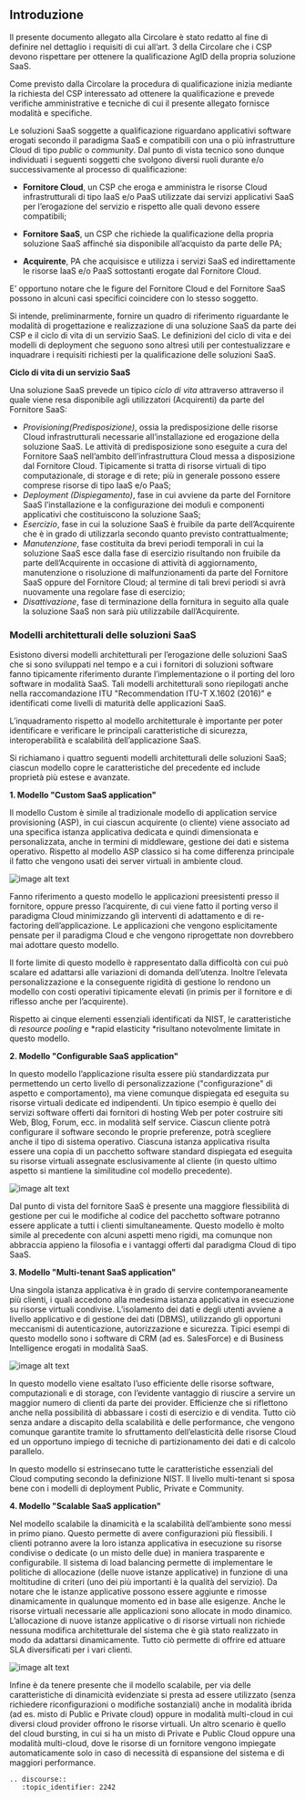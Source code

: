 ## Introduzione

Il presente documento allegato alla Circolare è stato redatto al fine di
definire nel dettaglio i requisiti di cui all’art. 3 della Circolare che i CSP
devono rispettare per ottenere la qualificazione AgID della propria soluzione
SaaS. 

Come previsto dalla Circolare la procedura di qualificazione inizia mediante la
richiesta del CSP interessato ad ottenere la qualificazione e prevede
verifiche amministrative e tecniche di cui il presente allegato fornisce
modalità e specifiche.

Le soluzioni SaaS soggette a qualificazione riguardano applicativi software
erogati secondo il paradigma SaaS e compatibili con una o più infrastrutture
Cloud di tipo *public* o *community*. Dal punto di vista tecnico sono dunque
individuati i seguenti soggetti che svolgono diversi ruoli durante e/o
successivamente al processo di qualificazione:

* **Fornitore Cloud**, un CSP che eroga e amministra le risorse Cloud
  infrastrutturali di tipo IaaS e/o PaaS utilizzate dai servizi applicativi
  SaaS per l’erogazione del servizio e rispetto alle quali devono essere
  compatibili;

* **Fornitore SaaS**, un CSP che richiede la qualificazione della propria
  soluzione SaaS affinché sia disponibile all’acquisto da parte delle PA;

* **Acquirente**, PA che acquisisce e utilizza i servizi SaaS ed indirettamente
  le risorse IaaS e/o PaaS sottostanti erogate dal Fornitore Cloud.

E’ opportuno notare che le figure del Fornitore Cloud e del Fornitore SaaS
possono in alcuni casi specifici coincidere con lo stesso soggetto.

Si intende, preliminarmente, fornire un quadro di riferimento riguardante le
modalità di progettazione e realizzazione di una soluzione SaaS da parte dei
CSP e il ciclo di vita di un servizio SaaS. Le definizioni del ciclo di vita e
dei modelli di deployment che seguono sono altresì utili per contestualizzare e
inquadrare i requisiti richiesti per la qualificazione delle soluzioni SaaS.

**Ciclo di vita di un servizio SaaS**

Una soluzione SaaS prevede un tipico *ciclo di vita* attraverso attraverso  il
quale viene resa disponibile agli utilizzatori (Acquirenti) da parte del
Fornitore SaaS:

* *Provisioning(Predisposizione)*, ossia la predisposizione delle risorse Cloud
  infrastrutturali necessarie all’installazione ed erogazione della soluzione
  SaaS. Le attività di predisposizione sono eseguite a cura del Fornitore SaaS
  nell’ambito dell’infrastruttura Cloud messa a disposizione dal Fornitore Cloud.
  Tipicamente si tratta di risorse virtuali di tipo computazionale, di storage e
  di rete; più in generale possono essere comprese risorse di tipo IaaS e/o PaaS;
* *Deployment (Dispiegamento)*, fase in cui avviene da parte del Fornitore SaaS
  l’installazione e la configurazione dei moduli e componenti applicativi che
  costituiscono la soluzione SaaS;
* *Esercizio*, fase in cui la soluzione SaaS è fruibile da parte
  dell’Acquirente che è in grado di utilizzarla secondo quanto previsto
  contrattualmente;
* *Manutenzione*, fase costituita da brevi periodi temporali in cui la
  soluzione SaaS esce dalla fase di esercizio risultando non fruibile da parte
  dell’Acquirente in occasione di attività di aggiornamento, manutenzione o
  risoluzione di malfunzionamenti da parte del Fornitore SaaS oppure del
  Fornitore Cloud; al termine di tali brevi periodi si avrà nuovamente una
  regolare fase di esercizio;
* *Disattivazione*, fase di terminazione della fornitura in seguito alla quale
  la soluzione SaaS non sarà più utilizzabile dall’Acquirente.

### Modelli architetturali delle soluzioni SaaS

Esistono diversi modelli architetturali  per l’erogazione delle soluzioni SaaS
che si sono sviluppati nel tempo e a cui i fornitori di soluzioni software
fanno tipicamente riferimento durante l’implementazione o il porting del loro
software in modalità SaaS. Tali modelli architetturali sono riepilogati anche
nella raccomandazione ITU "Recommendation ITU-T X.1602 (2016)" e identificati
come livelli di maturità delle applicazioni SaaS.

L’inquadramento rispetto al modello architetturale è importante per poter
identificare e verificare le principali caratteristiche di sicurezza,
interoperabilità e scalabilità dell’applicazione SaaS.

Si richiamano i quattro seguenti modelli architetturali delle soluzioni SaaS;
ciascun modello copre le caratteristiche del precedente ed include proprietà
più estese e avanzate.

**1. Modello "Custom SaaS application"**

Il modello Custom è simile al tradizionale modello di application service
provisioning (ASP), in cui ciascun acquirente (o cliente) viene associato ad
una specifica istanza applicativa dedicata e quindi dimensionata e
personalizzata, anche in termini di middleware, gestione dei dati e sistema
operativo. Rispetto al modello ASP classico si ha come differenza principale il
fatto che vengono usati dei server virtuali in ambiente cloud.

![image alt text](/_static/images/Allegato_A_Qualificazione_SaaS_v6_1.png)

Fanno riferimento a questo modello le applicazioni preesistenti presso il
fornitore, oppure presso l’acquirente, di cui viene fatto il porting verso il
paradigma Cloud minimizzando gli interventi di adattamento e di re-factoring
dell’applicazione. Le applicazioni che vengono esplicitamente pensate per il
paradigma Cloud e che vengono riprogettate non dovrebbero mai adottare questo
modello.

Il forte limite di questo modello è rappresentato dalla difficoltà con cui può
scalare ed adattarsi alle variazioni di domanda dell’utenza. Inoltre l’elevata
personalizzazione e la conseguente rigidità di gestione lo rendono un modello
con costi operativi tipicamente elevati (in primis per il fornitore e di
riflesso anche per l’acquirente).

Rispetto ai cinque elementi essenziali identificati da NIST, le caratteristiche
di *resource pooling* e *rapid elasticity *risultano notevolmente limitate in
questo modello.

**2. Modello "Configurable SaaS application"**

In questo modello l’applicazione risulta essere più standardizzata pur
permettendo un certo livello di personalizzazione ("configurazione" di aspetto
e comportamento), ma viene comunque dispiegata ed eseguita su risorse virtuali
dedicate ed indipendenti. Un tipico esempio è quello dei servizi software
offerti dai fornitori di hosting Web per poter costruire siti Web, Blog, Forum,
ecc. in modalità self service. Ciascun cliente potrà configurare il software
secondo le proprie preferenze, potrà scegliere anche il tipo di sistema
operativo. Ciascuna istanza applicativa risulta essere una copia di un
pacchetto software standard dispiegata ed eseguita su risorse virtuali
assegnate esclusivamente al cliente (in questo ultimo aspetto si mantiene la
similitudine col modello precedente). 

![image alt text](/_static/images/Allegato_A_Qualificazione_SaaS_v6_2.png)

Dal punto di vista del fornitore SaaS è presente una maggiore flessibilità di
gestione per cui le modifiche al codice del pacchetto software potranno essere
applicate a tutti i clienti simultaneamente. Questo modello è molto simile al
precedente con alcuni aspetti meno rigidi, ma comunque non abbraccia appieno la
filosofia e i vantaggi offerti dal paradigma Cloud di tipo SaaS.

**3. Modello "Multi-tenant SaaS application"**

Una singola istanza applicativa è in grado di servire contemporaneamente più
clienti, i quali accedono alla medesima istanza applicativa in esecuzione su
risorse virtuali condivise. L’isolamento dei dati e degli utenti avviene a
livello applicativo e di gestione dei dati (DBMS), utilizzando gli opportuni
meccanismi di autenticazione, autorizzazione e sicurezza. Tipici esempi di
questo modello sono i software di CRM (ad es. SalesForce) e di Business
Intelligence erogati in modalità SaaS. 

![image alt text](/_static/images/Allegato_A_Qualificazione_SaaS_v6_3.png)

In questo modello viene esaltato l’uso efficiente delle risorse software,
computazionali e di storage, con l’evidente vantaggio di riuscire a servire un
maggior numero di clienti da parte dei provider. Efficienze che si riflettono
anche nella possibilità di abbassare i costi di esercizio e di vendita. Tutto
ciò senza andare a discapito della scalabilità e delle performance, che vengono
comunque garantite tramite lo sfruttamento dell’elasticità delle risorse Cloud
ed un opportuno impiego di tecniche di partizionamento dei dati e di calcolo
parallelo.

In questo modello si estrinsecano tutte le caratteristiche essenziali del Cloud
computing secondo la definizione NIST. Il livello multi-tenant si sposa bene
con i modelli di deployment Public, Private e Community.

**4. Modello "Scalable SaaS application"**

Nel modello scalabile la dinamicità e la scalabilità dell’ambiente sono messi
in primo piano. Questo permette di avere configurazioni più flessibili. I
clienti potranno avere la loro istanza applicativa in esecuzione su risorse
condivise o dedicate (o un misto delle due) in maniera trasparente e
configurabile. Il sistema di load balancing permette di implementare le
politiche di allocazione (delle nuove istanze applicative) in funzione di una
moltitudine di criteri (uno dei più importanti è la qualità del servizio). Da
notare che le istanze applicative possono essere aggiunte e rimosse
dinamicamente in qualunque momento ed in base alle esigenze. Anche le risorse
virtuali necessarie alle applicazioni sono allocate in modo dinamico.
L’allocazione di nuove istanze applicative o di risorse virtuali non richiede
nessuna modifica architetturale del sistema che è già stato realizzato in modo
da adattarsi dinamicamente. Tutto ciò permette di offrire ed attuare SLA
diversificati per i vari clienti.

![image alt text](/_static/images/Allegato_A_Qualificazione_SaaS_v6_4.png)

Infine è da tenere presente che il modello scalabile, per via delle
caratteristiche di dinamicità evidenziate si presta ad essere utilizzato (senza
richiedere riconfigurazioni o modifiche sostanziali) anche in modalità ibrida
(ad es. misto di Public e Private cloud) oppure in modalità multi-cloud in cui
diversi cloud provider offrono le risorse virtuali. Un altro scenario è quello
del cloud bursting, in cui si ha un misto di Private e Public Cloud oppure una
modalità multi-cloud, dove le risorse di un fornitore vengono impiegate
automaticamente solo in caso di necessità di espansione del sistema e di
maggiori performance.

```eval_rst
.. discourse::
   :topic_identifier: 2242
```
